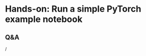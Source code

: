 # Hands-on: Run a simple PyTorch example notebook

<!--
[Exercises on the course GitHub](https://github.com/Lumi-supercomputer/Getting_Started_with_AI_workshop/tree/ai-20251008/02_Using_the_LUMI_web_interface).
-->

<!--
[Exercises on the course GitHub](https://github.com/Lumi-supercomputer/Getting_Started_with_AI_workshop/tree/main/02_Using_the_LUMI_web_interface).
-->

<!--
A video recording of the discussion of the solution will follow.
-->

<!--
<video src="https://462000265.lumidata.eu/ai-20251008/recordings/E02_Webinterface.mp4" controls="controls"></video>
-->


## Q&A

/

